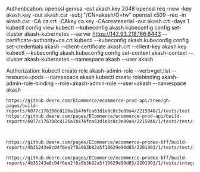 Authentication:
    openssl genrsa -out akash.key 2048
    openssl req -new -key akash.key -out akash.csr -subj "/CN=akash/O=tw"
    openssl x509 -req -in akash.csr -CA ca.crt -CAkey ca.key -CAcreateserial -out akash.crt -days 1
    kubectl config view
    kubectl --kubeconfig akash.kubeconfig config set-cluster akash-kubernetes --server https://142.93.218.166:6443 --certificate-authority=ca.crt
    kubectl --kubeconfig akash.kubeconfig config set-credentials akash --client-certificate akash.crt --client-key akash.key
    kubectl --kubeconfig akash.kubeconfig config set-context akash-context --cluster akash-kubernetes --namespace akash --user akash

Authorization:
    kubectl create role akash-admin-role --verb=get,list --resource=pods --namespace akash
    kubectl create rolebinding akash-admin-role-binding --role=akash-admin-role --user=akash --namespace akash


    https://github.deere.com/ECommerce/ecommerce-prod-api/tree/gh-pages/build-reports/6077c176308c8126a1b476fca63d1e8c0c3e09a4/2215040/1/tests/test
    https://github.deere.com/pages/ECommerce/ecommerce-prod-api/build-reports/6077c176308c8126a1b476fca63d1e8c0c3e09a4/2215040/1/tests/test/index.html



    https://github.deere.com/pages/ECommerce/ecommerce-prodex-bff/build-reports/4b35243e8c04f6ee2f8a9b3b82a5f10629e90d85/2201903/1/tests/test/index.html

    https://github.deere.com/pages/ECommerce/ecommerce-prodex-bff/build-reports/4b35243e8c04f6ee2f8a9b3b82a5f10629e90d85/2201903/1/tests/integrationTest/index.html